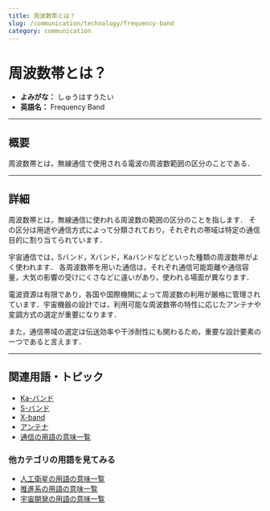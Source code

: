 ```yaml
---
title: 周波数帯とは？
slug: /communication/technology/frequency-band
category: communication
---
```


# 周波数帯とは？

- **よみがな：** しゅうはすうたい  
- **英語名：** Frequency Band  

---

## 概要

周波数帯とは，無線通信で使用される電波の周波数範囲の区分のことである．

---

## 詳細

周波数帯とは，無線通信に使われる周波数の範囲の区分のことを指します．
その区分は用途や通信方式によって分類されており，それぞれの帯域は特定の通信目的に割り当てられています．

宇宙通信では，Sバンド，Xバンド，Kaバンドなどといった種類の周波数帯がよく使われます．
各周波数帯を用いた通信は，それぞれ通信可能距離や通信容量，大気の影響の受けにくさなどに違いがあり，使われる場面が異なります．

電波資源は有限であり，各国や国際機関によって周波数の利用が厳格に管理されています．宇宙機器の設計では，利用可能な周波数帯の特性に応じたアンテナや変調方式の選定が重要になります．

また，通信帯域の選定は伝送効率や干渉耐性にも関わるため，重要な設計要素の一つであると言えます．

---

## 関連用語・トピック

- [Ka-バンド](/docs/communication/technology/ka-band)
- [S-バンド](/docs/communication/technology/s-band)
- [X-band](/docs/communication/technology/x-band)
- [アンテナ](/docs/communication/technology/antenna)
- [通信の用語の意味一覧](/docs/category/communication)

### 他カテゴリの用語を見てみる
- [人工衛星の用語の意味一覧](/docs/category/satellite)
- [推進系の用語の意味一覧](/docs/category/propulsion)
- [宇宙開発の用語の意味一覧](/docs/category/glossary)
